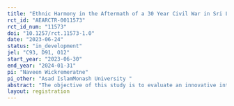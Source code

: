 ```yaml
---
title: "Ethnic Harmony in the Aftermath of a 30 Year Civil War in Sri Lanka"
rct_id: "AEARCTR-0011573"
rct_id_num: "11573"
doi: "10.1257/rct.11573-1.0"
date: "2023-06-24"
status: "in_development"
jel: "C93, D91, O12"
start_year: "2023-06-30"
end_year: "2024-01-31"
pi: "Naveen Wickremeratne"
pi_other: "Asad IslamMonash University "
abstract: "The objective of this study is to evaluate an innovative intervention and three conventional experiments aimed at reducing the prejudicial attitudes and enhancing the attitudes of compassion, trust, and collaboration amongst two major ethnic groups (Tamils and Sinhalese) in Sri Lanka. More distinctively, we intend to carry out a randomized experiment in Sri Lanka to evaluate the effectiveness of screenings of two documentary movies that enhance the awareness of both ethnic groups about the livelihoods, culture, and hardships of each other. We attempt to understand how exposure to this edutainment activity affects the attitudes and behavior of each ethnic group towards the fellow ethnic group. More specifically, we aim to determine, using this program, whether access to information can enhance compassion, trust, and collaboration between two ethnic groups while decreasing prejudicial attitudes. We will measure the expected outcomes using survey questions and lab-in-the-field experiments. "
layout: registration
---
```



